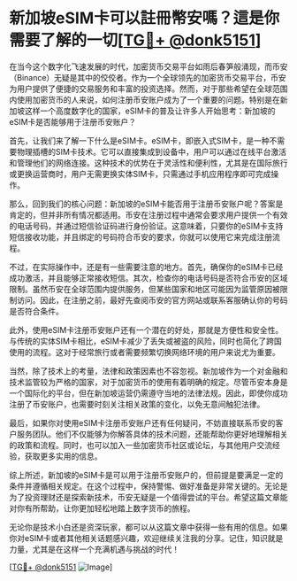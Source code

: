 # 新加坡eSIM卡可以註冊幣安嗎？這是你需要了解的一切[[TG💪+ @donk5151](https://t.me/s/donk5151)]

在当今这个数字化飞速发展的时代，加密货币交易平台如雨后春笋般涌现，而币安（Binance）无疑是其中的佼佼者。作为一个全球领先的加密货币交易平台，币安为用户提供了便捷的交易服务和丰富的投资选择。然而，对于那些希望在全球范围内使用加密货币的人来说，如何注册币安账户成为了一个重要的问题。特别是在新加坡这样一个高度数字化的国家，eSIM卡的普及让许多人开始思考：新加坡的eSIM卡是否能够用于注册币安账户？

首先，让我们来了解一下什么是eSIM卡。eSIM卡，即嵌入式SIM卡，是一种不需要物理插槽的SIM卡技术。它可以直接集成到设备中，用户可以通过在线平台激活和管理他们的网络连接。这种技术的优势在于灵活性和便利性，尤其是在国际旅行或更换运营商时，用户无需更换实体SIM卡，只需通过手机应用程序即可完成操作。

那么，回到我们的核心问题：新加坡的eSIM卡能否用于注册币安账户呢？答案是肯定的，但并非所有情况都适用。币安在注册过程中通常会要求用户提供一个有效的电话号码，并通过短信验证码进行身份验证。这意味着，只要你的eSIM卡支持短信接收功能，并且绑定的号码符合币安的要求，你就可以使用它来完成注册流程。

不过，在实际操作中，还是有一些需要注意的地方。首先，确保你的eSIM卡已经成功激活，并且能够正常接收短信。其次，检查你的电话号码是否符合币安的区域限制。虽然币安在全球范围内提供服务，但某些国家和地区可能因为监管原因被限制访问。因此，在注册之前，最好先查阅币安的官方网站或联系客服确认你的号码是否符合条件。

此外，使用eSIM卡注册币安账户还有一个潜在的好处，那就是方便性和安全性。与传统的实体SIM卡相比，eSIM卡减少了丢失或被盗的风险，同时也简化了跨国使用的流程。这对于经常旅行或者需要频繁切换网络环境的用户来说尤为重要。

当然，除了技术上的考量，法律和政策因素也不容忽视。新加坡作为一个对金融和技术监管较为严格的国家，对于加密货币的使用有着明确的规定。尽管币安本身是一个国际化的平台，但在新加坡运营仍需遵守当地的法律法规。因此，即使你成功注册了币安账户，也需要时刻关注相关政策的变化，以免无意间触犯法律。

最后，如果你对使用eSIM卡注册币安账户还有任何疑问，不妨直接联系币安的客户服务团队。他们不仅能够为你解答具体的技术问题，还能帮助你更好地理解相关的政策和流程。同时，也可以加入一些加密货币社区或论坛，与其他用户交流经验，获取更多实用的信息。

综上所述，新加坡的eSIM卡是可以用于注册币安账户的，但前提是要满足一定的条件并遵循相关规定。在这个过程中，保持警惕、做好准备是非常关键的。无论是为了投资理财还是探索新技术，币安无疑是一个值得尝试的平台。希望这篇文章能对你有所帮助，让你更加轻松地踏上数字货币的旅程。

无论你是技术小白还是资深玩家，都可以从这篇文章中获得一些有用的信息。如果你对eSIM卡或者其他相关话题感兴趣，欢迎继续关注我的分享。记住，知识就是力量，尤其是在这样一个充满机遇与挑战的时代！

[[TG💪+ @donk5151](https://t.me/s/donk5151) ![Image](https://i.postimg.cc/rwNCRYN7/Snipaste-2025-04-30-17-27-05.png)]
